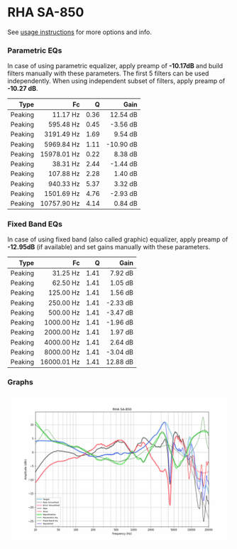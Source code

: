 # RHA SA-850
See [usage instructions](https://github.com/jaakkopasanen/AutoEq#usage) for more options and info.

### Parametric EQs
In case of using parametric equalizer, apply preamp of **-10.17dB** and build filters manually
with these parameters. The first 5 filters can be used independently.
When using independent subset of filters, apply preamp of **-10.27 dB**.

| Type    | Fc          |    Q | Gain      |
|--------:|------------:|-----:|----------:|
| Peaking | 11.17 Hz    | 0.36 | 12.54 dB  |
| Peaking | 595.48 Hz   | 0.45 | -3.56 dB  |
| Peaking | 3191.49 Hz  | 1.69 | 9.54 dB   |
| Peaking | 5969.84 Hz  | 1.11 | -10.90 dB |
| Peaking | 15978.01 Hz | 0.22 | 8.38 dB   |
| Peaking | 38.31 Hz    | 2.44 | -1.44 dB  |
| Peaking | 107.88 Hz   | 2.28 | 1.40 dB   |
| Peaking | 940.33 Hz   | 5.37 | 3.32 dB   |
| Peaking | 1501.69 Hz  | 4.76 | -2.93 dB  |
| Peaking | 10757.90 Hz | 4.14 | 0.84 dB   |

### Fixed Band EQs
In case of using fixed band (also called graphic) equalizer, apply preamp of **-12.95dB**
(if available) and set gains manually with these parameters.

| Type    | Fc          |    Q | Gain     |
|--------:|------------:|-----:|---------:|
| Peaking | 31.25 Hz    | 1.41 | 7.92 dB  |
| Peaking | 62.50 Hz    | 1.41 | 1.05 dB  |
| Peaking | 125.00 Hz   | 1.41 | 1.56 dB  |
| Peaking | 250.00 Hz   | 1.41 | -2.33 dB |
| Peaking | 500.00 Hz   | 1.41 | -3.47 dB |
| Peaking | 1000.00 Hz  | 1.41 | -1.96 dB |
| Peaking | 2000.00 Hz  | 1.41 | 1.97 dB  |
| Peaking | 4000.00 Hz  | 1.41 | 2.64 dB  |
| Peaking | 8000.00 Hz  | 1.41 | -3.04 dB |
| Peaking | 16000.01 Hz | 1.41 | 12.88 dB |

### Graphs
![](./RHA%20SA-850.png)